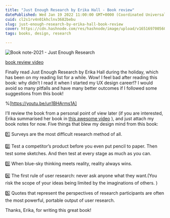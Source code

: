 ```yaml
---
title: "Just Enough Research by Erika Hall - Book review"
datePublished: Wed Jan 19 2022 11:00:00 GMT+0000 (Coordinated Universal Time)
cuid: cl2s1rv4n01khclnv3682bebu
slug: just-enough-research-by-erika-hall-book-review
cover: https://cdn.hashnode.com/res/hashnode/image/upload/v1651697005609/JtTrkKtDi.jpg
tags: books, design, research

---
```


![Book note-2021 - Just Enough Research](https://i.imgur.com/Wq6yyLt.jpg)

[book review video](https://youtu.be/un1BHArms1A)

Finally read Just Enough Research by Erika Hall during the holiday, which has been on my reading list for a while. Wow! I feel bad after reading this book: why didn’t I read it when I started my UX design career!? I would avoid so many pitfalls and have many better outcomes if I followed some suggestions from this book!

%[https://youtu.be/un1BHArms1A]

I’ll review the book from a personal point of view later (if you are interested, Erika summarised her book in [this awesome video](https://youtu.be/5WtB5FRn-Sc) ), and just attach my book notes for now. Five things that blew my design mind from this book:

1️⃣ Surveys are the most difficult research method of all.

2️⃣ Test a competitor’s product before you even put pencil to paper. Then test some sketches. And then test at every stage as much as you can.

3️⃣ When blue-sky thinking meets reality, reality always wins.

4️⃣ The first rule of user research: never ask anyone what they want.(You risk the scope of your ideas being limited by the imaginations of others. )

5️⃣ Quotes that represent the perspectives of research participants are often the most powerful, portable output of user research.

Thanks, Erika, for writing this great book!
